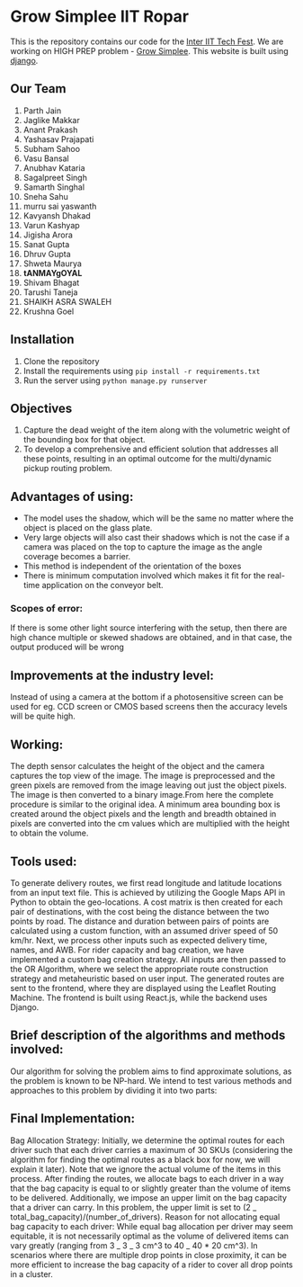 # Grow Simplee IIT Ropar

This is the repository contains our code for the [Inter IIT Tech Fest](https://interiit-tech.org/). We are working on HIGH PREP problem - [Grow Simplee](https://interiit-tech.org/images/ps/High_GS.pdf). This website is built using [django](https://www.djangoproject.com/).

## Our Team

1. Parth Jain
2. Jaglike Makkar
3. Anant Prakash
4. Yashasav Prajapati
5. Subham Sahoo
6. Vasu Bansal
7. Anubhav Kataria
8. Sagalpreet Singh
9. Samarth Singhal
10. Sneha Sahu
11. murru sai yaswanth
12. Kavyansh Dhakad
13. Varun Kashyap
14. Jigisha Arora
15. Sanat Gupta
16. Dhruv Gupta
17. Shweta Maurya
18. __tANMAYgOYAL__
19. Shivam Bhagat
20. Tarushi Taneja 
21. SHAIKH ASRA SWALEH
22. Krushna Goel

## Installation

1. Clone the repository
2. Install the requirements using `pip install -r requirements.txt`
3. Run the server using `python manage.py runserver`

## Objectives

1. Capture the dead weight of the item along with the volumetric weight of the bounding box for that object.
2. To develop a comprehensive and efficient solution that addresses all these points, resulting in an optimal outcome for the multi/dynamic pickup routing problem.

## Advantages of using:

- The model uses the shadow, which will be the same no matter where the object is placed on the glass plate.
- Very large objects will also cast their shadows which is not the case if a camera was placed on the top to capture the image as the angle coverage becomes a barrier.
- This method is independent of the orientation of the boxes
- There is minimum computation involved which makes it fit for the real-time application on the conveyor belt.

### Scopes of error:

If there is some other light source interfering with the setup, then there are high chance multiple or skewed shadows are obtained, and in that case, the output produced will be wrong

## Improvements at the industry level:

Instead of using a camera at the bottom if a photosensitive screen can be used for eg. CCD screen or CMOS based screens then the accuracy levels will be quite high.

## Working:

The depth sensor calculates the height of the object and the camera captures the top view of the image. The image is preprocessed and the green pixels are removed from the image leaving out just the object pixels. The image is then converted to a binary image.From here the complete procedure is similar to the original idea. A minimum area bounding box is created around the object pixels and the length and breadth obtained in pixels are converted into the cm values which are multiplied with the height to obtain the volume.

## Tools used:

To generate delivery routes, we first read longitude and latitude locations from an input text file. This is achieved by utilizing the Google Maps API in Python to obtain the geo-locations. A cost matrix is then created for each pair of destinations, with the cost being the distance between the two points by road. The distance and duration between pairs of points are calculated using a custom function, with an assumed driver speed of 50 km/hr. Next, we process other inputs such as expected delivery time, names, and AWB. For rider capacity and bag creation, we have implemented a custom bag creation strategy. All inputs are then passed to the OR Algorithm, where we select the appropriate route construction strategy and metaheuristic based on user input. The generated routes are sent to the frontend, where they are displayed using the Leaflet Routing Machine. The frontend is built using React.js, while the backend uses Django.

## Brief description of the algorithms and methods involved:

Our algorithm for solving the problem aims to find approximate solutions, as the problem is known to be NP-hard. We intend to test various methods and approaches to this problem by dividing it into two parts:

## Final Implementation:

Bag Allocation Strategy: Initially, we determine the optimal routes for each driver such that each driver carries a maximum of 30 SKUs (considering the algorithm for finding the optimal routes as a black box for now, we will explain it later). Note that we ignore the actual volume of the items in this process. After finding the routes, we allocate bags to each driver in a way that the bag capacity is equal to or slightly greater than the volume of items to be delivered. Additionally, we impose an upper limit on the bag capacity that a driver can carry. In this problem, the upper limit is set to (2 _ total_bag_capacity)/(number_of_drivers).
Reason for not allocating equal bag capacity to each driver: While equal bag allocation per driver may seem equitable, it is not necessarily optimal as the volume of delivered items can vary greatly (ranging from 3 _ 3 _ 3 cm^3 to 40 _ 40 \* 20 cm^3). In scenarios where there are multiple drop points in close proximity, it can be more efficient to increase the bag capacity of a rider to cover all drop points in a cluster.
